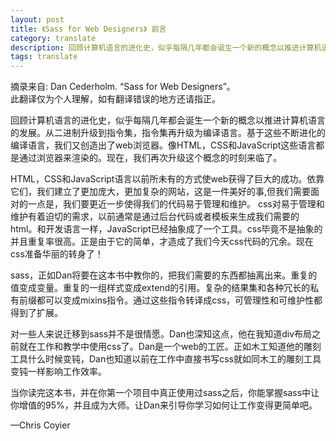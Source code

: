 ```yaml
---
layout: post
title: 《Sass for Web Designers》 前言
category: translate
description: 回顾计算机语言的进化史，似乎每隔几年都会诞生一个新的概念以推进计算机语言的发展。从二进制升级到指令集，指令集再升级为编译语言。基于这些不断进化的编译语言，我们又创造出了web浏览器。像HTML，CSS和JavaScript这些语言都是通过浏览器来渲染的。现在，我们再次升级这个概念的时刻来临了。
tags: translate
---
```


<div class="source">
	摘录来自: Dan Cederholm. “Sass for Web Designers”。
</div>

<div class="tips">
此翻译仅为个人理解，如有翻译错误的地方还请指正。
</div>

回顾计算机语言的进化史，似乎每隔几年都会诞生一个新的概念以推进计算机语言的发展。从二进制升级到指令集，指令集再升级为编译语言。基于这些不断进化的编译语言，我们又创造出了web浏览器。像HTML，CSS和JavaScript这些语言都是通过浏览器来渲染的。现在，我们再次升级这个概念的时刻来临了。

HTML，CSS和JavaScript语言以前所未有的方式使web获得了巨大的成功。依靠它们，我们建立了更加庞大，更加复杂的网站，这是一件美好的事,但我们需要面对的一点是，我们要更近一步使得我们的代码易于管理和维护。
css对易于管理和维护有着迫切的需求，以前通常是通过后台代码或者模板来生成我们需要的html。和开发语言一样，JavaScript已经抽象成了一个工具。css毕竟不是抽象的并且重复率很高。正是由于它的简单，才造成了我们今天css代码的冗余。现在css准备华丽的转身了！

sass，正如Dan将要在这本书中教你的，把我们需要的东西都抽离出来。重复的值变成变量。重复的一组样式变成extend的引用。复杂的结果集和各种冗长的私有前缀都可以变成mixins指令。通过这些指令转译成css，可管理性和可维护性都得到了扩展。

对一些人来说迁移到sass并不是很情愿。Dan也深知这点，他在我知道div布局之前就在工作和教学中使用css了。Dan是一个web的工匠。正如木工知道他的雕刻工具什么时候变钝，Dan也知道以前在工作中直接书写css就如同木工的雕刻工具变钝一样影响工作效率。

当你读完这本书，并在你第一个项目中真正使用过sass之后，你能掌握sass中让你增值的95%，并且成为大师。让Dan来引导你学习如何让工作变得更简单吧。

—Chris Coyier

